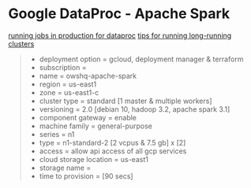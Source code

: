 # Google DataProc - Apache Spark

[running jobs in production for dataproc](https://cloud.google.com/blog/products/data-analytics/7-best-practices-for-running-cloud-dataproc-in-production)
[tips for running long-running clusters](https://cloud.google.com/blog/products/data-analytics/10-tips-for-building-long-running-clusters-using-cloud-dataproc)

> * deployment option = gcloud, deployment manager & terraform
> * subscription =
> * name = owshq-apache-spark
> * region = us-east1
> * zone = us-east1-c
> * cluster type = standard [1 master & multiple workers]
> * versioning = 2.0 [debian 10, hadoop 3.2, apache spark 3.1]
> * component gateway = enable
> * machine family = general-purpose
> * series = n1
> * type = n1-standard-2 [2 vcpus & 7.5 gb] x [2]
> * access = allow api access of all gcp services
> * cloud storage location = us-east1
> * storage name =
> * time to provision = [90 secs]
